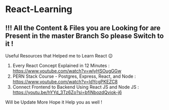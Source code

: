 # React-Learning
!!! All the Content & Files you are Looking for are Present in the master Branch So please Switch to it  !
---------------------------------------------------------------------------------------------------------
Useful Resources that Helped me to Learn React 😉  

1) Every React Concept Explained in 12 Minutes : https://www.youtube.com/watch?v=wIyHSOugGGw
2) PERN Stack Course - Postgres, Express, React, and Node : https://www.youtube.com/watch?v=ldYcgPKEZC8
3) Connect Frontend to Backend Using React JS and Node JS : https://youtu.be/hYYd_3Tz6Zo?si=bfiNbozdQviok-j6



Will be Update More Hope it Help you as well !
